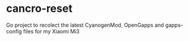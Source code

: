 # cancro-reset
Go project to recolect the latest CyanogenMod, OpenGapps and gapps-config files for my Xiaomi Mi3
